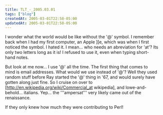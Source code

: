 ```yaml
---
title: TLT_-_2005.03.01
tags: ["blog"]
createdAt: 2005-03-01T22:58-05:00
updatedAt: 2005-03-01T22:58-05:00
---
```


I wonder what the world would be like without the '@' symbol. I remember back when I had my first computer, an Apple ][e, which was when I first noticed the symbol. I hated it. I mean... who needs an abreviation for 'at'? Its only two letters long as it is! I refused to use it, even when typing short-hand notes.

But look at me now... I use '@' all the time. The first thing that comes to mind is email addresses. What would we use instead of '@'? Well they used random stuff before Ray started the '@' thing in '67, and would surely have gotten along just fine. So I cruise on over to [http://en.wikipedia.org/wiki/Commercial_at wikipedia], and lowe-and-behold... italians. Yep... the '''ampersat''' very likely came out of the renaissance.

If they only knew how much they were contributing to Perl!

